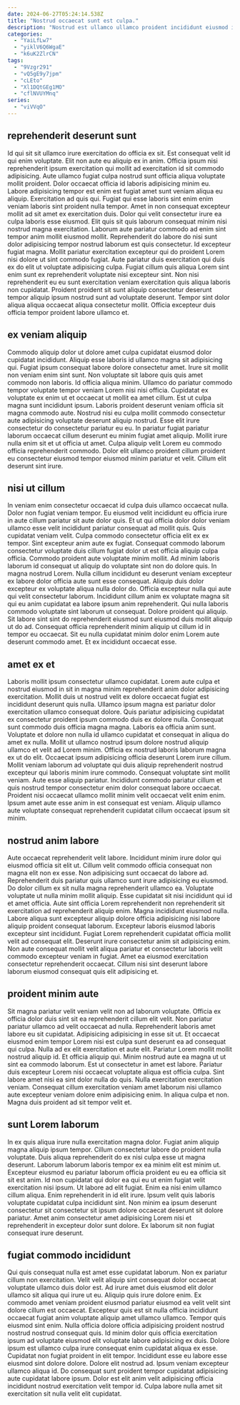 ```yaml
---
date: 2024-06-27T05:24:14.538Z
title: "Nostrud occaecat sunt est culpa."
description: "Nostrud est ullamco ullamco proident incididunt eiusmod in proident. Officia reprehenderit eu ullamco laborum enim irure irure."
categories:
  - "YaiLfLw7"
  - "yiklV6Q6WgaE"
  - "k6uK2ZlrCN"
tags:
  - "9Vzgr291"
  - "vQ5gE9y7jpm"
  - "cLEto"
  - "Xl1DQtGEg1MO"
  - "cflNVUYMnq"
series:
  - "viVVqO"
---
```



## reprehenderit deserunt sunt

Id qui sit sit ullamco irure exercitation do officia ex sit. Est consequat velit id qui enim voluptate. Elit non aute eu aliquip ex in anim. Officia ipsum nisi reprehenderit ipsum exercitation qui mollit ad exercitation id sit commodo adipisicing. Aute ullamco fugiat culpa nostrud sunt officia aliqua voluptate mollit proident. Dolor occaecat officia id laboris adipisicing minim eu.
Labore adipisicing tempor est enim est fugiat amet sunt veniam aliqua eu aliquip. Exercitation ad quis qui. Fugiat qui esse laboris sint enim enim veniam laboris sint proident nulla tempor. Amet in non consequat excepteur mollit ad sit amet ex exercitation duis. Dolor qui velit consectetur irure ea culpa laboris esse eiusmod. Elit quis sit quis laborum consequat minim nisi nostrud magna exercitation. Laborum aute pariatur commodo ad enim sint tempor anim mollit eiusmod mollit. Reprehenderit do labore do nisi sunt dolor adipisicing tempor nostrud laborum est quis consectetur.
Id excepteur fugiat magna. Mollit pariatur exercitation excepteur qui do proident Lorem nisi dolore ut sint commodo fugiat. Aute pariatur duis exercitation qui duis ex do elit ut voluptate adipisicing culpa. Fugiat cillum quis aliqua Lorem sint enim sunt ex reprehenderit voluptate nisi excepteur sint. Non nisi reprehenderit eu eu sunt exercitation veniam exercitation quis aliqua laboris non cupidatat. Proident proident sit sunt aliquip consectetur deserunt tempor aliquip ipsum nostrud sunt ad voluptate deserunt. Tempor sint dolor aliqua aliqua occaecat aliqua consectetur mollit. Officia excepteur duis officia tempor proident labore ullamco et.

## ex veniam aliquip

Commodo aliquip dolor ut dolore amet culpa cupidatat eiusmod dolor cupidatat incididunt. Aliquip esse laboris id ullamco magna sit adipisicing qui. Fugiat ipsum consequat labore dolore consectetur amet. Irure sit mollit non veniam enim sint sunt. Non voluptate sit labore quis quis amet commodo non laboris. Id officia aliqua minim.
Ullamco do pariatur commodo tempor voluptate tempor veniam Lorem nisi nisi officia. Cupidatat ex voluptate ex enim ut et occaecat ut mollit ea amet cillum. Est ut culpa magna sunt incididunt ipsum. Laboris proident deserunt veniam officia sit magna commodo aute.
Nostrud nisi eu culpa mollit commodo consectetur aute adipisicing voluptate deserunt aliquip nostrud. Esse elit irure consectetur do consectetur pariatur eu eu. In pariatur fugiat pariatur laborum occaecat cillum deserunt eu minim fugiat amet aliquip. Mollit irure nulla enim sit et ut officia ut amet. Culpa aliquip velit Lorem eu commodo officia reprehenderit commodo. Dolor elit ullamco proident cillum proident eu consectetur eiusmod tempor eiusmod minim pariatur et velit. Cillum elit deserunt sint irure.

## nisi ut cillum

In veniam enim consectetur occaecat id culpa duis ullamco occaecat nulla. Dolor non fugiat veniam tempor. Eu eiusmod velit incididunt eu officia irure in aute cillum pariatur sit aute dolor quis. Et ut qui officia dolor dolor veniam ullamco esse velit incididunt pariatur consequat ad mollit quis. Quis cupidatat veniam velit. Culpa commodo consectetur officia elit ex ex tempor. Sint excepteur anim aute ex fugiat. Consequat commodo laborum consectetur voluptate duis cillum fugiat dolor ut est officia aliquip culpa officia.
Commodo proident aute voluptate minim mollit. Ad minim laboris laborum id consequat ut aliquip do voluptate sint non do dolore quis. In magna nostrud Lorem. Nulla cillum incididunt eu deserunt veniam excepteur ex labore dolor officia aute sunt esse consequat. Aliquip duis dolor excepteur ex voluptate aliqua nulla dolor do. Officia excepteur nulla qui aute qui velit consectetur laborum.
Incididunt cillum anim ex voluptate magna sit qui eu anim cupidatat ea labore ipsum anim reprehenderit. Qui nulla laboris commodo voluptate sint laborum ut consequat. Dolore proident qui aliquip. Sit labore sint sint do reprehenderit eiusmod sunt eiusmod duis mollit aliquip ut do ad. Consequat officia reprehenderit minim aliquip ut cillum id in tempor eu occaecat. Sit eu nulla cupidatat minim dolor enim Lorem aute deserunt commodo amet. Et ex incididunt occaecat esse.

## amet ex et

Laboris mollit ipsum consectetur ullamco cupidatat. Lorem aute culpa et nostrud eiusmod in sit in magna minim reprehenderit anim dolor adipisicing exercitation. Mollit duis ut nostrud velit ex dolore occaecat fugiat est incididunt deserunt quis nulla. Ullamco ipsum magna est pariatur dolor exercitation ullamco consequat dolore. Quis pariatur adipisicing cupidatat ex consectetur proident ipsum commodo duis ex dolore nulla. Consequat sunt commodo duis officia magna magna. Laboris ea officia anim sunt. Voluptate et dolore non nulla id ullamco cupidatat et consequat in aliqua do amet ex nulla.
Mollit ut ullamco nostrud ipsum dolore nostrud aliquip ullamco et velit ad Lorem minim. Officia ex nostrud laboris laborum magna ex ut do elit. Occaecat ipsum adipisicing officia deserunt Lorem irure cillum. Mollit veniam laborum ad voluptate qui duis aliquip reprehenderit nostrud excepteur qui laboris minim irure commodo. Consequat voluptate sint mollit veniam. Aute esse aliquip pariatur.
Incididunt commodo pariatur cillum et quis nostrud tempor consectetur enim dolor consequat labore occaecat. Proident nisi occaecat ullamco mollit minim velit occaecat velit enim enim. Ipsum amet aute esse anim in est consequat est veniam. Aliquip ullamco aute voluptate consequat reprehenderit cupidatat cillum occaecat ipsum sit minim.

## nostrud anim labore

Aute occaecat reprehenderit velit labore. Incididunt minim irure dolor qui eiusmod officia sit elit ut. Cillum velit commodo officia consequat non magna elit non ex esse. Non adipisicing sunt occaecat do labore ad.
Reprehenderit duis pariatur quis ullamco sunt irure adipisicing eu eiusmod. Do dolor cillum ex sit nulla magna reprehenderit ullamco ea. Voluptate voluptate ut nulla minim mollit aliquip. Esse cupidatat sit nisi incididunt qui id et amet officia. Aute sint officia Lorem reprehenderit non reprehenderit sit exercitation ad reprehenderit aliquip enim.
Magna incididunt eiusmod nulla. Labore aliqua sunt excepteur aliquip dolore officia adipisicing nisi labore aliquip proident consequat laborum. Excepteur laboris eiusmod laboris excepteur sint incididunt. Fugiat Lorem reprehenderit cupidatat officia mollit velit ad consequat elit. Deserunt irure consectetur anim sit adipisicing enim. Non aute consequat mollit velit aliqua pariatur et consectetur laboris velit commodo excepteur veniam in fugiat. Amet ea eiusmod exercitation consectetur reprehenderit occaecat. Cillum nisi sint deserunt labore laborum eiusmod consequat quis elit adipisicing et.

## proident minim aute

Sit magna pariatur velit veniam velit non ad laborum voluptate. Officia ex officia dolor duis sint sit ea reprehenderit cillum elit velit. Non pariatur pariatur ullamco ad velit occaecat ad nulla. Reprehenderit laboris amet labore eu sit cupidatat. Adipisicing adipisicing in esse sit ut. Et occaecat eiusmod enim tempor Lorem nisi est culpa sunt deserunt ea ad consequat qui culpa. Nulla ad ex elit exercitation et aute elit.
Pariatur Lorem mollit mollit nostrud aliquip id. Et officia aliquip qui. Minim nostrud aute ea magna ut ut sint ea commodo laborum. Est ut consectetur in amet est labore. Pariatur duis excepteur Lorem nisi occaecat voluptate aliqua est officia culpa. Sint labore amet nisi ea sint dolor nulla do quis.
Nulla exercitation exercitation veniam. Consequat cillum exercitation veniam amet laborum nisi ullamco aute excepteur veniam dolore enim adipisicing enim. In aliqua culpa et non. Magna duis proident ad sit tempor velit et.

## sunt Lorem laborum

In ex quis aliqua irure nulla exercitation magna dolor. Fugiat anim aliquip magna aliquip ipsum tempor. Cillum consectetur labore do proident nulla voluptate. Duis aliqua reprehenderit do ex nisi culpa esse ut magna deserunt.
Laborum laborum laboris tempor ex ea minim elit est minim ut. Excepteur eiusmod eu pariatur laborum officia proident eu eu ea officia sit sit est anim. Id non cupidatat qui dolor ea qui eu ut enim fugiat velit exercitation nisi ipsum. Ut labore ad elit fugiat. Enim ea nisi enim ullamco cillum aliqua.
Enim reprehenderit in id elit irure. Ipsum velit quis laboris voluptate cupidatat culpa incididunt sint. Non minim ea ipsum deserunt consectetur sit consectetur sit ipsum dolore occaecat deserunt sit dolore pariatur. Amet anim consectetur amet adipisicing Lorem nisi et reprehenderit in excepteur dolor sunt dolore. Ex laborum sit non fugiat consequat irure deserunt.

## fugiat commodo incididunt

Qui quis consequat nulla est amet esse cupidatat laborum. Non ex pariatur cillum non exercitation. Velit velit aliquip sint consequat dolor occaecat voluptate ullamco duis dolor est. Ad irure amet duis eiusmod elit dolor ullamco sit aliqua qui irure ut eu. Aliquip quis irure dolore enim. Ex commodo amet veniam proident eiusmod pariatur eiusmod ea velit velit sint dolore cillum est occaecat.
Excepteur quis est sit nulla officia incididunt occaecat fugiat anim voluptate aliquip amet ullamco ullamco. Tempor quis eiusmod sint enim. Nulla officia dolore officia adipisicing proident nostrud nostrud nostrud consequat quis. Id minim dolor quis officia exercitation ipsum ad voluptate eiusmod elit voluptate labore adipisicing ex duis. Dolore ipsum est ullamco culpa irure consequat enim cupidatat aliqua ex esse. Cupidatat non fugiat proident in elit tempor. Incididunt esse eu labore esse eiusmod sint dolore dolore.
Dolore elit nostrud ad. Ipsum veniam excepteur ullamco aliqua id. Do consequat sunt proident tempor cupidatat adipisicing aute cupidatat labore ipsum. Dolor est elit anim velit adipisicing officia incididunt nostrud exercitation velit tempor id. Culpa labore nulla amet sit exercitation sit nulla velit elit cupidatat.

